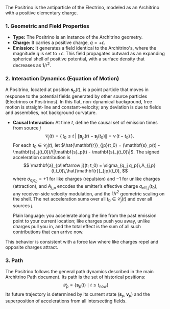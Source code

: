 The Positrino is the antiparticle of the Electrino, modeled as an Architrino with a positive elementary charge.

### **1. Geometric and Field Properties**

-   **Type:** The Positrino is an instance of the Architrino geometry.
-   **Charge:** It carries a positive charge, $q = +\epsilon$.
-   **Emission:** It generates a field identical to the Architrino's, where the magnitude $q$ is set to $+\epsilon$. This field propagates outward as an expanding spherical shell of positive potential, with a surface density that decreases as $1/r^2$.

### **2. Interaction Dynamics (Equation of Motion)**

A Positrino, located at position $\mathbf{s}_p(t)$, is a point particle that moves in response to the potential fields generated by other source particles (Electrinos or Positrinos). In this flat, non-dynamical background, free motion is straight-line and constant-velocity; any deviation is due to fields and assemblies, not background curvature.

-   **Causal Interaction:** At time $t$, define the causal set of emission times from source $j$
    $$
    \mathcal{C}_j(t) = \big\{\, t_0 \le t \;\big|\; \|\mathbf{s}_p(t) - \mathbf{s}_j(t_0)\| = v\,(t - t_0) \,\big\}.
    $$
    For each $t_0 \in \mathcal{C}_j(t)$, let $\hat{\mathbf{r}}_{jp}(t_0) = (\mathbf{s}_p(t) - \mathbf{s}_j(t_0))/\|\mathbf{s}_p(t) - \mathbf{s}_j(t_0)\|$. The signed acceleration contribution is
    $$
    \mathbf{a}_{p\leftarrow j}(t; t_0) = \sigma_{q_j q_p}\,A_{j,p}(t,t_0)\,\hat{\mathbf{r}}_{jp}(t_0),
    $$
    where $\sigma_{q_j q_p}=+1$ for like charges (repulsion) and $-1$ for unlike charges (attraction), and $A_{j,p}$ encodes the emitter’s effective charge $q_{\text{eff},j}(t_0)$, any receiver-side velocity modulation, and the $1/r^2$ geometric scaling on the shell. The net acceleration sums over all $t_0 \in \mathcal{C}_j(t)$ and over all sources $j$.

    Plain language: you accelerate along the line from the past emission point to your current location; like charges push you away, unlike charges pull you in, and the total effect is the sum of all such contributions that can arrive now.

This behavior is consistent with a force law where like charges repel and opposite charges attract.

### **3. Path**

The Positrino follows the general path dynamics described in the main Architrino Path document. Its path is the set of historical positions:
$$
\mathcal{P}_p = \{ \mathbf{s}_p(t) \mid t \le t_{\text{now}} \}
$$
Its future trajectory is determined by its current state $(\mathbf{s}_p, \mathbf{v}_p)$ and the superposition of accelerations from all intersecting fields.
